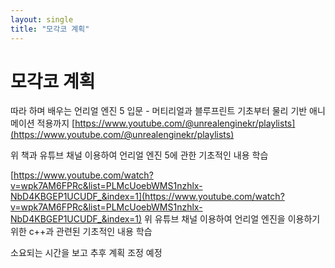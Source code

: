 ```yaml
---
layout: single
title: "모각코 계획"
---
```


# 모각코 계획

따라 하며 배우는 언리얼 엔진 5 입문 - 머티리얼과 블루프린트 기초부터 물리 기반 애니메이션 적용까지
[https://www.youtube.com/@unrealenginekr/playlists](https://www.youtube.com/@unrealenginekr/playlists)

위 책과 유튜브 채널 이용하여 언리얼 엔진 5에 관한 기초적인 내용 학습

[https://www.youtube.com/watch?v=wpk7AM6FPRc&list=PLMcUoebWMS1nzhlx-NbD4KBGEP1UCUDF_&index=1](https://www.youtube.com/watch?v=wpk7AM6FPRc&list=PLMcUoebWMS1nzhlx-NbD4KBGEP1UCUDF_&index=1)
위 유튜브 채널 이용하여 언리얼 엔진을 이용하기 위한 c++과 관련된 기초적인 내용 학습



소요되는 시간을 보고 추후 계획 조정 예정
